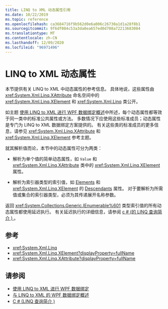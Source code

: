 ```yaml
---
title: LINQ to XML 动态属性引用
ms.date: 10/22/2019
ms.topic: reference
ms.openlocfilehash: ca3684716f9b562d0e6a006c26730a1d1a28f8b1
ms.sourcegitcommit: 9f6df084c53a3da0ea657ed0d708a72213683084
ms.translationtype: MT
ms.contentlocale: zh-CN
ms.lasthandoff: 12/09/2020
ms.locfileid: "96971496"
---
```

# <a name="linq-to-xml-dynamic-properties"></a>LINQ to XML 动态属性

本节提供有关 LINQ to XML 中动态属性的参考信息。 具体地说，这些属性由 <xref:System.Xml.Linq.XAttribute> 命名空间中的 <xref:System.Xml.Linq.XElement> 和 <xref:System.Xml.Linq> 类公开。

如主题 [使用 LINQ to XML 进行 WPF 数据绑定概述](wpf-data-binding-with-linq-to-xml-overview.md)中所述，每个动态属性都等效于同一类中的标准公共属性或方法。 多数情况下应使用这些标准成员；动态属性是专门为 LINQ to XML 数据绑定方案提供的。 有关这些类的标准成员的更多信息，请参见 <xref:System.Xml.Linq.XAttribute> 和 <xref:System.Xml.Linq.XElement> 参考主题。

就其解析值而论，本节中的动态属性可分为两类：

- 解析为单个值的简单动态属性，如 `Value` 和 <xref:System.Xml.Linq.XAttribute> 类中的 <xref:System.Xml.Linq.XElement> 属性。

- 解析为索引器类型的索引值，如 [Elements](elements-xelement-dynamic-property.md) 和 <xref:System.Xml.Linq.XElement> 的 [Descendants](descendants-xelement-dynamic-property.md) 属性。 对于要解析为所需值或集合的索引器类型，必须为其传递展开名称参数。

返回 <xref:System.Collections.Generic.IEnumerable%601> 类型索引值的所有动态属性都使用延迟执行。 有关延迟执行的详细信息，请参阅 [c # (的 LINQ 查询简介 ) ](/dotnet/csharp/programming-guide/concepts/linq/introduction-to-linq-queries)。

## <a name="reference"></a>参考

- <xref:System.Xml.Linq>
- <xref:System.Xml.Linq.XElement?displayProperty=fullName>
- <xref:System.Xml.Linq.XAttribute?displayProperty=fullName>

## <a name="see-also"></a>请参阅

- [使用 LINQ to XML 进行 WPF 数据绑定](wpf-data-binding-with-linq-to-xml-overview.md)
- [与 LINQ to XML 的 WPF 数据绑定概述](wpf-data-binding-with-linq-to-xml-overview.md)
- [C # (LINQ 查询简介 ) ](/dotnet/csharp/programming-guide/concepts/linq/introduction-to-linq-queries)

